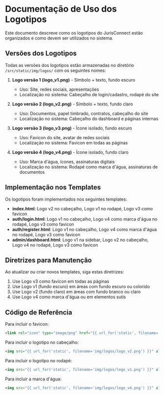 # Documentação de Uso dos Logotipos

Este documento descreve como os logotipos do JurisConnect estão organizados e como devem ser utilizados no sistema.

## Versões dos Logotipos

Todas as versões dos logotipos estão armazenadas no diretório `/src/static/img/logos/` com os seguintes nomes:

1. **Logo versão 1 (logo_v1.png)** - Símbolo + texto, fundo escuro
   - Uso: Site, redes sociais, apresentações
   - Localização no sistema: Cabeçalho de login/cadastro, rodapé do site

2. **Logo versão 2 (logo_v2.png)** - Símbolo + texto, fundo claro
   - Uso: Documentos, papel timbrado, contratos, cabeçalho do site
   - Localização no sistema: Cabeçalho do dashboard e páginas internas

3. **Logo versão 3 (logo_v3.png)** - Ícone isolado, fundo escuro
   - Uso: Favicon do site, avatar de redes sociais
   - Localização no sistema: Favicon em todas as páginas

4. **Logo versão 4 (logo_v4.png)** - Ícone isolado, fundo claro
   - Uso: Marca d'água, ícones, assinaturas digitais
   - Localização no sistema: Rodapé como marca d'água, assinaturas de documentos

## Implementação nos Templates

Os logotipos foram implementados nos seguintes templates:

- **index.html**: Logo v2 no cabeçalho, Logo v1 no rodapé, Logo v3 como favicon
- **auth/login.html**: Logo v1 no cabeçalho, Logo v4 como marca d'água no rodapé, Logo v3 como favicon
- **auth/register.html**: Logo v1 no cabeçalho, Logo v4 como marca d'água no rodapé, Logo v3 como favicon
- **admin/dashboard.html**: Logo v1 na sidebar, Logo v2 no cabeçalho, Logo v4 no rodapé, Logo v3 como favicon

## Diretrizes para Manutenção

Ao atualizar ou criar novos templates, siga estas diretrizes:

1. Use Logo v3 como favicon em todas as páginas
2. Use Logo v1 (fundo escuro) em áreas com fundo escuro ou colorido
3. Use Logo v2 (fundo claro) em áreas com fundo branco ou claro
4. Use Logo v4 como marca d'água ou em elementos sutis

## Código de Referência

Para incluir o favicon:
```html
<link rel="icon" type="image/png" href="{{ url_for('static', filename='img/logos/logo_v3.png') }}">
```

Para incluir o logotipo no cabeçalho:
```html
<img src="{{ url_for('static', filename='img/logos/logo_v2.png') }}" alt="Logo JurisConnect" height="60">
```

Para incluir o logotipo no rodapé:
```html
<img src="{{ url_for('static', filename='img/logos/logo_v1.png') }}" alt="Logo JurisConnect" height="80" class="mb-3">
```

Para incluir a marca d'água:
```html
<img src="{{ url_for('static', filename='img/logos/logo_v4.png') }}" alt="Logo JurisConnect" height="40" class="opacity-50">
```
